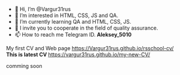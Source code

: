 - 👋 Hi, I’m @Vargur31rus
- 👀 I’m interested in HTML, CSS, JS and QA.
- 🌱 I’m currently learning QA and HTML, CSS, JS.
- 💞️ I invite you to cooperate in the field of quality assurance.
- 📫 How to reach me Telegram ID. <b>Aleksey_5010</b>

My first CV and Web page https://Vargur31rus.github.io/rsschool-cv/<br>
<b>This is latest CV </b>https://vargur31rus.github.io/my-new-CV/
 
 comming soon
